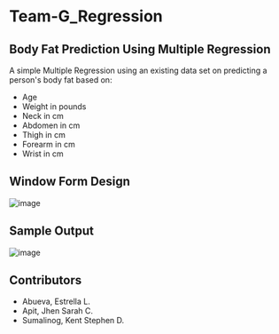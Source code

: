 # Team-G_Regression

## Body Fat Prediction Using Multiple Regression
A simple Multiple Regression using an existing data set on predicting a person's body fat based on:
* Age
* Weight in pounds
* Neck in cm
* Abdomen in cm
* Thigh in cm
* Forearm in cm
* Wrist in cm

## Window Form Design
![image](https://user-images.githubusercontent.com/95534475/219865332-742ff6cc-8ff9-4070-91c5-4fa3b992811e.png)


## Sample Output
![image](https://user-images.githubusercontent.com/95534475/219865308-04c7d3f1-5178-4e58-81fa-64d4c50a179c.png)


## Contributors
* Abueva, Estrella L.
* Apit, Jhen Sarah C.
* Sumalinog, Kent Stephen D.
